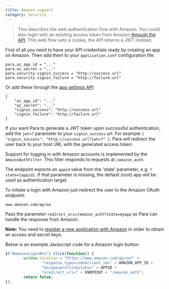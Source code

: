 ```yaml
---
title: Amazon support
category: Security
---
```


> This describes the web authentication flow with Amazon. You could also login with an existing access token from
> Amazon [through the API](#034-api-jwt-signin). This web flow sets a cookie, the API returns a JWT instead.

First of all you need to have your API credentials ready by creating an app on Amazon.
Then add them to your `application.conf` configuration file:
```
para.az_app_id = "..."
para.az_secret = "..."
para.security.signin_success = "http://success.url"
para.security.signin_failure = "http://failure.url"
```
Or add these through the [app settings API](#050-api-settings-put):
```
{
	"az_app_id": "..."
	"az_secret": "..."
	"signin_success": "http://success.url"
	"signin_failure": "http://failure.url"
}
```
If you want Para to generate a JWT token upon successful authentication, add the `jwt=?` parameter to your
`signin_success` url. For example `{ "signin_success": "http://success.url?jwt=?" }`.
Para will redirect the user back to your host URL with the generated access token.

Support for logging in with Amazon accounts is implemented by the `AmazonAuthFilter`.
This filter responds to requests at `/amazon_auth`.

The endpoint expects an `appid` value from the 'state' parameter, e.g. `?state={appid}`. If that parameter is missing,
the default (root) app will be used as authentication target.

To initiate a login with Amazon just redirect the user to the Amazon OAuth endpoint:
```
www.amazon.com/ap/oa
```
Pass the parameter `redirect_uri=/amazon_auth?state=myapp` so Para can handle the response from Amazon.

**Note:** You need to [register a new application with Amazon](https://developer.amazon.com/loginwithamazon/console/site/lwa/overview.html)
in order to obtain an access and secret keys.

Below is an example Javascript code for a Amazon login button:

```js
$("#amazonLoginBtn").click(function() {
		window.location = "https://www.amazon.com/ap/oa?" +
				"response_type=code&client_id=" + AMAZON_APP_ID +
				"&scope=profile&state=" + APPID +
				"&redirect_uri=" + ENDPOINT + "/amazon_auth";
		return false;
});
```